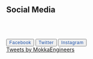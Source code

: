 ## Social Media

<body>

<br>
<br>
<style>

button {
  display: inline;
  outline: none;
  text-decoration: none;
  border-radius: 50px;

  justify-content: center;
  align-items: center;
  cursor: pointer;
  text-transform: uppercase;
  height: 60px;
  width: 210px;
  opacity: 1;
  background-color: #ffffff;
  border: 1px solid rgba(22, 76, 167, 0.6);
}
button span {
  color: #164ca7;
  font-size: 12px;
  font-weight: 500;
  letter-spacing: 0.7px;
  display: inline;  
}
button:hover {
  animation: rotate 0.7s ease-in-out both;
}
button:hover span {
  animation: storm 0.7s ease-in-out both;
  animation-delay: 0.06s;
}

@keyframes rotate {
  0% {
    transform: rotate(0deg) translate3d(0, 0, 0);
  }
  25% {
    transform: rotate(3deg) translate3d(0, 0, 0);
  }
  50% {
    transform: rotate(-3deg) translate3d(0, 0, 0);
  }
  75% {
    transform: rotate(1deg) translate3d(0, 0, 0);
  }
  100% {
    transform: rotate(0deg) translate3d(0, 0, 0);
  }
}
@keyframes storm {
  0% {
    transform: translate3d(0, 0, 0) translateZ(0);
  }
  25% {
    transform: translate3d(4px, 0, 0) translateZ(0);
  }
  50% {
    transform: translate3d(-3px, 0, 0) translateZ(0);
  }
  75% {
    transform: translate3d(2px, 0, 0) translateZ(0);
  }
  100% {
    transform: translate3d(0, 0, 0) translateZ(0);
  }
}
</style>

<script>
  function face()
  {document.getElementById('content').innerHTML='<div class="fb-page" data-href="https://www.facebook.com/1852074921741384/" data-tabs="timeline" data-width="" data-height="" data-small-header="false" data-adapt-container-width="true" data-hide-cover="false" data-show-facepile="true"><blockquote cite="https://www.facebook.com/1852074921741384/" class="fb-xfbml-parse-ignore"><a href="https://www.facebook.com/1852074921741384/">Mokka Engineer</a></blockquote></div>';}
  
  function twit()
  {document.getElementById('content').innerHTML='';}
  
  function inst()
  {document.getElementById('content').innerHTML="inst";}
  </script>

<button onclick="face()">
  <span>Facebook</span>
</button>
<button onclick="twit()">
  <span>Twitter</span>
</button>
<button onclick="inst()">
  <span>Instagram</span>
</button>
&nbsp;

<div id="content"><script async src="https://platform.twitter.com/widgets.js" charset="utf-8"></script><a class="twitter-timeline" href="https://twitter.com/MokkaEngineers?ref_src=twsrc%5Etfw">Tweets by MokkaEngineers</a>
   </div></body>
